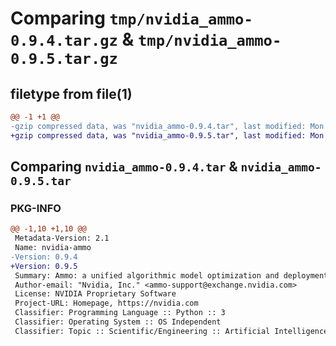 # Comparing `tmp/nvidia_ammo-0.9.4.tar.gz` & `tmp/nvidia_ammo-0.9.5.tar.gz`

## filetype from file(1)

```diff
@@ -1 +1 @@
-gzip compressed data, was "nvidia_ammo-0.9.4.tar", last modified: Mon Apr  5 07:00:00 1993, max compression
+gzip compressed data, was "nvidia_ammo-0.9.5.tar", last modified: Mon Apr  5 07:00:00 1993, max compression
```

## Comparing `nvidia_ammo-0.9.4.tar` & `nvidia_ammo-0.9.5.tar`

### PKG-INFO

```diff
@@ -1,10 +1,10 @@
 Metadata-Version: 2.1
 Name: nvidia-ammo
-Version: 0.9.4
+Version: 0.9.5
 Summary: Ammo: a unified algorithmic model optimization and deployment toolkit.
 Author-email: "Nvidia, Inc." <ammo-support@exchange.nvidia.com>
 License: NVIDIA Proprietary Software
 Project-URL: Homepage, https://nvidia.com
 Classifier: Programming Language :: Python :: 3
 Classifier: Operating System :: OS Independent
 Classifier: Topic :: Scientific/Engineering :: Artificial Intelligence
```

